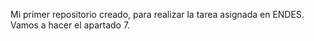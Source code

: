 Mi primer repositorio creado, para realizar la tarea asignada en ENDES.
Vamos a hacer el apartado 7.
